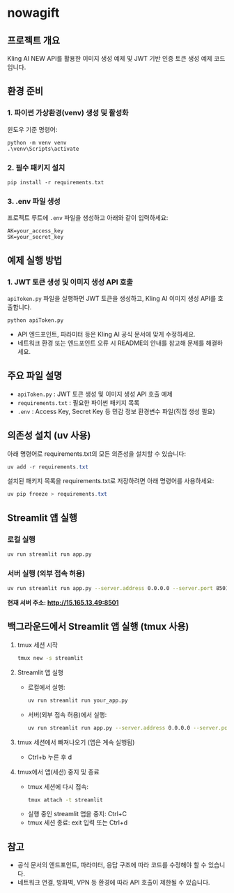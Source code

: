 
# nowagift

## 프로젝트 개요
Kling AI NEW API를 활용한 이미지 생성 예제 및 JWT 기반 인증 토큰 생성 예제 코드입니다.

## 환경 준비

### 1. 파이썬 가상환경(venv) 생성 및 활성화
윈도우 기준 명령어:
```
python -m venv venv
.\venv\Scripts\activate
```

### 2. 필수 패키지 설치
```
pip install -r requirements.txt
```

### 3. .env 파일 생성
프로젝트 루트에 `.env` 파일을 생성하고 아래와 같이 입력하세요:
```
AK=your_access_key
SK=your_secret_key
```

## 예제 실행 방법

### 1. JWT 토큰 생성 및 이미지 생성 API 호출
`apiToken.py` 파일을 실행하면 JWT 토큰을 생성하고, Kling AI 이미지 생성 API를 호출합니다.

```
python apiToken.py
```

- API 엔드포인트, 파라미터 등은 Kling AI 공식 문서에 맞게 수정하세요.
- 네트워크 환경 또는 엔드포인트 오류 시 README의 안내를 참고해 문제를 해결하세요.

## 주요 파일 설명
- `apiToken.py` : JWT 토큰 생성 및 이미지 생성 API 호출 예제
- `requirements.txt` : 필요한 파이썬 패키지 목록
- `.env` : Access Key, Secret Key 등 민감 정보 환경변수 파일(직접 생성 필요)

## 의존성 설치 (uv 사용)


아래 명령어로 requirements.txt의 모든 의존성을 설치할 수 있습니다:

```powershell
uv add -r requirements.txt
```

설치된 패키지 목록을 requirements.txt로 저장하려면 아래 명령어를 사용하세요:

```powershell
uv pip freeze > requirements.txt
```

## Streamlit 앱 실행

### 로컬 실행
```bash
uv run streamlit run app.py
```

### 서버 실행 (외부 접속 허용)
```bash
uv run streamlit run app.py --server.address 0.0.0.0 --server.port 8501
```

**현재 서버 주소: http://15.165.13.49:8501**

## 백그라운드에서 Streamlit 앱 실행 (tmux 사용)

1. tmux 세션 시작
	```bash
	tmux new -s streamlit
	```
2. Streamlit 앱 실행
	 - 로컬에서 실행:
		 ```bash
		 uv run streamlit run your_app.py
		 ```
	 - 서버(외부 접속 허용)에서 실행:
		 ```bash
		 uv run streamlit run app.py --server.address 0.0.0.0 --server.port 8501
		 ```

3. tmux 세션에서 빠져나오기 (앱은 계속 실행됨)
	- Ctrl+b 누른 후 d

4. tmux에서 앱(세션) 중지 및 종료
	- tmux 세션에 다시 접속:
	  ```bash
	  tmux attach -t streamlit
	  ```
	- 실행 중인 streamlit 앱을 중지: Ctrl+C
	- tmux 세션 종료: exit 입력 또는 Ctrl+d






## 참고
- 공식 문서의 엔드포인트, 파라미터, 응답 구조에 따라 코드를 수정해야 할 수 있습니다.
- 네트워크 연결, 방화벽, VPN 등 환경에 따라 API 호출이 제한될 수 있습니다.

